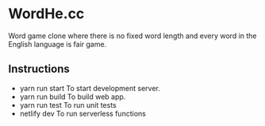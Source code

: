 # WordHe.cc
Word game clone where there is no fixed word length and every word in the English language is fair game.
## Instructions
* yarn run start To start development server.
* yarn run build To build web app.
* yarn run test To run unit tests
* netlify dev To run serverless functions
